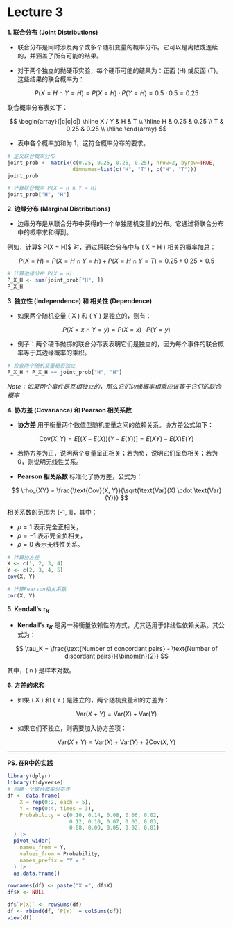 # Lecture 3

**1. 联合分布 (Joint Distributions)**

- 联合分布是同时涉及两个或多个随机变量的概率分布。它可以是离散或连续的，并涵盖了所有可能的结果。

- 对于两个独立的抛硬币实验，每个硬币可能的结果为：正面 (H) 或反面 (T)。这些结果的联合概率为：

$$
P(X = H \cap Y = H) = P(X = H) \cdot P(Y = H) = 0.5 \cdot 0.5 = 0.25
$$

联合概率分布表如下：

$$
\begin{array}{|c|c|c|}
\hline
X / Y & H & T \\
\hline
H & 0.25 & 0.25 \\
T & 0.25 & 0.25 \\
\hline
\end{array}
$$

- 表中各个概率加和为 1，这符合概率分布的要求。

```r
# 定义联合概率分布
joint_prob <- matrix(c(0.25, 0.25, 0.25, 0.25), nrow=2, byrow=TRUE,
                     dimnames=list(c("H", "T"), c("H", "T")))
joint_prob

# 计算联合概率 P(X = H ∩ Y = H)
joint_prob["H", "H"]
```

**2. 边缘分布 (Marginal Distributions)**

- 边缘分布是从联合分布中获得的一个单独随机变量的分布。它通过将联合分布中的概率求和得到。

例如，计算$ P(X = H)$ 时，通过将联合分布中与 \( X = H \) 相关的概率加总：

$$
P(X = H) = P(X = H \cap Y = H) + P(X = H \cap Y = T) = 0.25 + 0.25 = 0.5
$$

```r
# 计算边缘分布 P(X = H)
P_X_H <- sum(joint_prob["H", ])
P_X_H
```

**3. 独立性 (Independence) 和 相关性 (Dependence)**

- 如果两个随机变量 \( X \) 和 \( Y \) 是独立的，则有：

$$
P(X = x \cap Y = y) = P(X = x) \cdot P(Y = y)
$$

- 例子：两个硬币抛掷的联合分布表表明它们是独立的，因为每个事件的联合概率等于其边缘概率的乘积。

```r
# 检查两个随机变量是否独立
P_X_H * P_X_H == joint_prob["H", "H"]
```

*Note：如果两个事件是互相独立的，那么它们边缘概率相乘应该等于它们的联合概率*

**4. 协方差 (Covariance) 和 Pearson 相关系数**

- **协方差** 用于衡量两个数值型随机变量之间的依赖关系。协方差公式如下：

$$
\text{Cov}(X, Y) = E[(X - E(X))(Y - E(Y))] = E(XY) - E(X)E(Y)
$$

- 若协方差为正，说明两个变量呈正相关；若为负，说明它们呈负相关；若为 0，则说明无线性关系。

- **Pearson 相关系数** 标准化了协方差，公式为：

$$
\rho_{XY} = \frac{\text{Cov}(X, Y)}{\sqrt{\text{Var}(X) \cdot \text{Var}(Y)}}
$$

相关系数的范围为 [-1, 1]，其中：
  - $\rho = 1$ 表示完全正相关，
  - $\rho = -1$ 表示完全负相关，
  - $\rho = 0$ 表示无线性关系。

```r
# 计算协方差
X <- c(1, 2, 3, 4)
Y <- c(2, 3, 4, 5)
cov(X, Y)

# 计算Pearson相关系数
cor(X, Y)
```

**5. Kendall’s $\tau_K$**

- **Kendall’s $\tau_K$** 是另一种衡量依赖性的方式，尤其适用于非线性依赖关系。其公式为：

$$
\tau_K = \frac{\text{Number of concordant pairs} - \text{Number of discordant pairs}}{\binom{n}{2}}
$$

其中，\( n \) 是样本对数。

**6. 方差的求和**

- 如果 \( X \) 和 \( Y \) 是独立的，两个随机变量和的方差为：

$$
\text{Var}(X + Y) = \text{Var}(X) + \text{Var}(Y)
$$

- 如果它们不独立，则需要加入协方差项：

$$
\text{Var}(X + Y) = \text{Var}(X) + \text{Var}(Y) + 2\text{Cov}(X, Y)
$$

---

**PS. 在R中的实践**

```r
library(dplyr)
library(tidyverse)
# 创建一个联合概率分布表
df <- data.frame(
    X = rep(0:2, each = 5),
    Y = rep(0:4, times = 3),
    Probability = c(0.10, 0.14, 0.08, 0.06, 0.02,
                    0.12, 0.10, 0.07, 0.03, 0.03,
                    0.08, 0.09, 0.05, 0.02, 0.01)
  ) |>
  pivot_wider(
    names_from = Y,
    values_from = Probability,
    names_prefix = "Y = "
  ) |>
  as.data.frame()

rownames(df) <- paste("X =", df$X)
df$X <- NULL

df$`P(X)` <- rowSums(df)
df <- rbind(df, `P(Y)` = colSums(df))
view(df)
```



